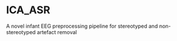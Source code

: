 # ICA_ASR
A novel infant EEG preprocessing pipeline for stereotyped and non-stereotyped artefact removal

